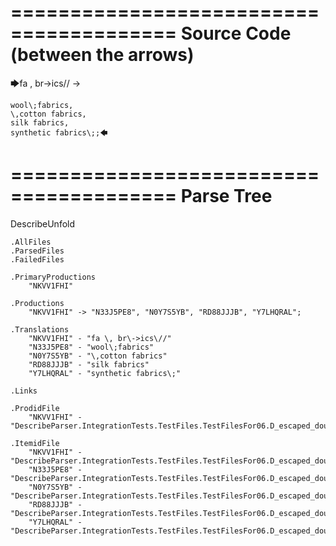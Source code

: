 ========================================
Source Code (between the arrows)
========================================

🡆fa \, br\->ics\// ->

    wool\;fabrics,
    \,cotton fabrics,
    silk fabrics,
    synthetic fabrics\;;🡄

========================================
Parse Tree
========================================
DescribeUnfold

    .AllFiles
    .ParsedFiles
    .FailedFiles

    .PrimaryProductions
        "NKVV1FHI" 

    .Productions
        "NKVV1FHI" -> "N33J5PE8", "N0Y7S5YB", "RD88JJJB", "Y7LHQRAL";

    .Translations
        "NKVV1FHI" - "fa \, br\->ics\//"
        "N33J5PE8" - "wool\;fabrics"
        "N0Y7S5YB" - "\,cotton fabrics"
        "RD88JJJB" - "silk fabrics"
        "Y7LHQRAL" - "synthetic fabrics\;"

    .Links

    .ProdidFile
        "NKVV1FHI" - "DescribeParser.IntegrationTests.TestFiles.TestFilesFor06.D_escaped_double_characters2.ds"

    .ItemidFile
        "NKVV1FHI" - "DescribeParser.IntegrationTests.TestFiles.TestFilesFor06.D_escaped_double_characters2.ds"
        "N33J5PE8" - "DescribeParser.IntegrationTests.TestFiles.TestFilesFor06.D_escaped_double_characters2.ds"
        "N0Y7S5YB" - "DescribeParser.IntegrationTests.TestFiles.TestFilesFor06.D_escaped_double_characters2.ds"
        "RD88JJJB" - "DescribeParser.IntegrationTests.TestFiles.TestFilesFor06.D_escaped_double_characters2.ds"
        "Y7LHQRAL" - "DescribeParser.IntegrationTests.TestFiles.TestFilesFor06.D_escaped_double_characters2.ds"

